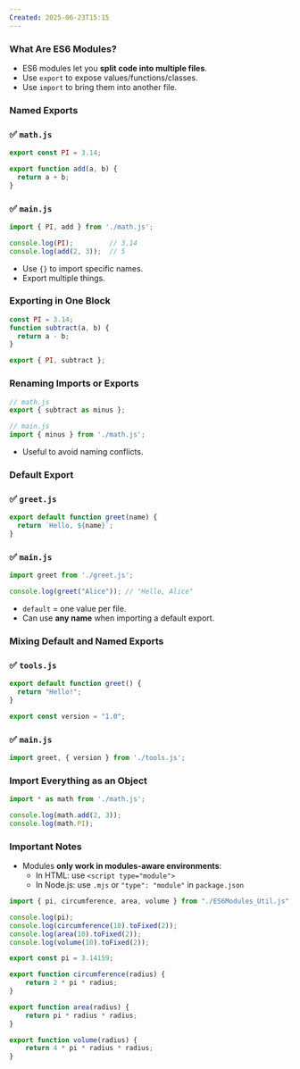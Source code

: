 ```yaml
---
Created: 2025-06-23T15:15
---
```

### **What Are ES6 Modules?**

- ES6 modules let you **split code into multiple files**.
- Use `export` to expose values/functions/classes.
- Use `import` to bring them into another file.

  

### **Named Exports**

### ✅ `math.js`

```JavaScript
export const PI = 3.14;

export function add(a, b) {
  return a + b;
}
```

### ✅ `main.js`

```JavaScript
import { PI, add } from './math.js';

console.log(PI);         // 3.14
console.log(add(2, 3));  // 5
```

- Use `{}` to import specific names.
- Export multiple things.

  

### **Exporting in One Block**

```JavaScript
const PI = 3.14;
function subtract(a, b) {
  return a - b;
}

export { PI, subtract };
```

  

### **Renaming Imports or Exports**

```JavaScript
// math.js
export { subtract as minus };

// main.js
import { minus } from './math.js';
```

- Useful to avoid naming conflicts.

  

### **Default Export**

### ✅ `greet.js`

```JavaScript
export default function greet(name) {
  return `Hello, ${name}`;
}
```

### ✅ `main.js`

```JavaScript
import greet from './greet.js';

console.log(greet("Alice")); // "Hello, Alice"
```

- `default` = one value per file.
- Can use **any name** when importing a default export.

  

### **Mixing Default and Named Exports**

### ✅ `tools.js`

```JavaScript
export default function greet() {
  return "Hello!";
}

export const version = "1.0";
```

### ✅ `main.js`

```JavaScript
import greet, { version } from './tools.js';
```

  

### **Import Everything as an Object**

```JavaScript
import * as math from './math.js';

console.log(math.add(2, 3));
console.log(math.PI);
```

  

### **Important Notes**

- Modules **only work in modules-aware environments**:
    - In HTML: use `<script type="module">`
    - In Node.js: use `.mjs` or `"type": "module"` in `package.json`

  

  

```JavaScript
import { pi, circumference, area, volume } from "./ES6Modules_Util.js";

console.log(pi);
console.log(circumference(10).toFixed(2));
console.log(area(10).toFixed(2));
console.log(volume(10).toFixed(2));
```

```JavaScript
export const pi = 3.14159;

export function circumference(radius) {
    return 2 * pi * radius;
}

export function area(radius) {
    return pi * radius * radius;
}

export function volume(radius) {
    return 4 * pi * radius * radius;
}
```